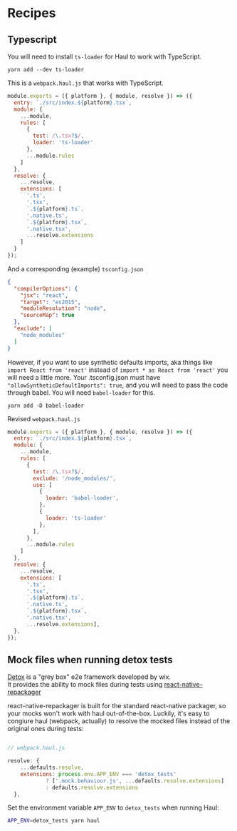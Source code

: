 # Recipes

## Typescript
You will need to install `ts-loader` for Haul to work with TypeScript.

```yarn add --dev ts-loader```

This is a `webpack.haul.js` that works with TypeScript.
```javascript
module.exports = ({ platform }, { module, resolve }) => ({
  entry: `./src/index.${platform}.tsx`,
  module: {
    ...module,
    rules: [
      {
        test: /\.tsx?$/,
        loader: 'ts-loader'
      },
      ...module.rules
    ]
  },
  resolve: {
    ...resolve,
    extensions: [
      '.ts',
      '.tsx',
      `.${platform}.ts`,
      '.native.ts',
      `.${platform}.tsx`,
      '.native.tsx',
      ...resolve.extensions
    ]
  }
});
```

And a corresponding (example) `tsconfig.json`
```json
{
  "compilerOptions": {
    "jsx": "react",
    "target": "es2015",
    "moduleResolution": "node",
    "sourceMap": true
  },
  "exclude": [
    "node_modules"
  ]
}
```


However, if you want to use synthetic defaults imports,
aka things like `import React from 'react'` instead of `import * as React from 'react'`
you will need a little more.
Your .tsconfig.json must have `"allowSyntheticDefaultImports": true`,
and you will need to pass the code through babel.
You will need `babel-loader` for this.

```yarn add -D babel-loader```

Revised `webpack.haul.js`

```javascript
module.exports = ({ platform }, { module, resolve }) => ({
  entry: `./src/index.${platform}.tsx`,
  module: {
    ...module,
    rules: [
      {
        test: /\.tsx?$/,
        exclude: '/node_modules/',
        use: [
          {
            loader: 'babel-loader',
          },
          {
            loader: 'ts-loader'
          },
        ],
      },
      ...module.rules
    ]
  },
  resolve: {
    ...resolve,
    extensions: [
      '.ts',
      '.tsx',
      `.${platform}.ts`,
      '.native.ts',
      `.${platform}.tsx`,
      '.native.tsx',
      ...resolve.extensions],
  },
});
```

## Mock files when running detox tests
[Detox](https://github.com/wix/detox) is a "grey box" e2e framework developed by wix.    
It provides the ability to mock files during tests using [react-native-repackager](https://github.com/wix/react-native-repackager)    

react-native-repackager is built for the standard react-native packager, so your mocks won't work with haul out-of-the-box. Luckily, it's easy to congiure haul (webpack, actually) to resolve the mocked files instead of the original ones during tests: 


```javascript

// webpack.haul.js

resolve: {
    ...defaults.resolve,
    extensions: process.env.APP_ENV === 'detox_tests' 
            ? ['.mock.behaviour.js', ...defaults.resolve.extensions]
            : defaults.resolve.extensions
  },


```

Set the environment variable `APP_ENV` to 
`detox_tests` when running Haul:

```sh
APP_ENV=detox_tests yarn haul
```

